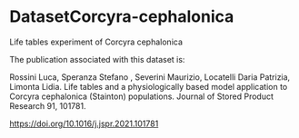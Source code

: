 # DatasetCorcyra-cephalonica
Life tables experiment of Corcyra cephalonica

The publication associated with this dataset is:

Rossini Luca, Speranza Stefano , Severini Maurizio, Locatelli Daria Patrizia, Limonta Lidia. Life tables and a physiologically based model application to Corcyra cephalonica (Stainton) populations. Journal of Stored Product Research 91, 101781.

https://doi.org/10.1016/j.jspr.2021.101781
